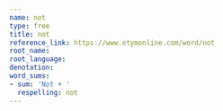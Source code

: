 ```yaml
---
name: not
type: free
title: not
reference_link: https://www.etymonline.com/word/not
root_name: 
root_language: 
denotation: 
word_sums:
- sum: 'Not + '
  respelling: not
---
```

